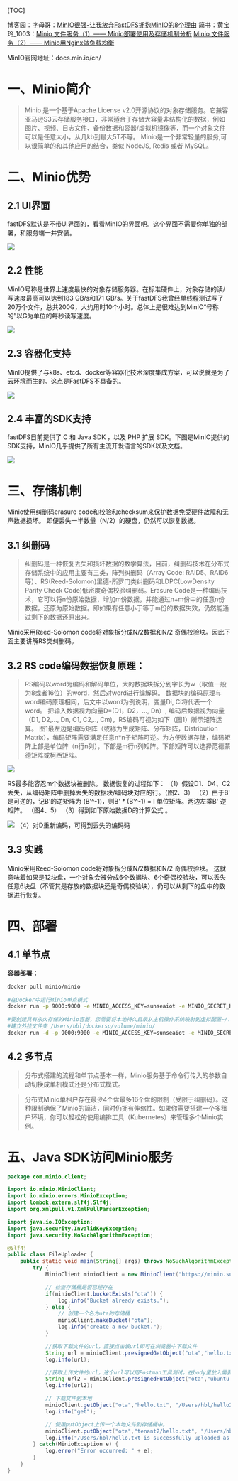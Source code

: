 [TOC]

博客园：字母哥：[MinIO很强-让我放弃FastDFS拥抱MinIO的8个理由](https://www.cnblogs.com/zimug/p/13444086.html)
简书：黄宝玲_1003：[Minio 文件服务（1）—— Minio部署使用及存储机制分析](https://www.jianshu.com/p/3e81b87d5b0b)
[Minio 文件服务（2）—— Minio用Nginx做负载均衡](https://www.jianshu.com/p/a30fee4a33e9)

MinIO官网地址：docs.min.io/cn/ 

# 一、Minio简介

> Minio 是一个基于Apache License v2.0开源协议的对象存储服务。它兼容亚马逊S3云存储服务接口，非常适合于存储大容量非结构化的数据，例如图片、视频、日志文件、备份数据和容器/虚拟机镜像等，而一个对象文件可以是任意大小，从几kb到最大5T不等。
> Minio是一个非常轻量的服务,可以很简单的和其他应用的结合，类似 NodeJS, Redis 或者 MySQL。

# 二、Minio优势
## 2.1 UI界面
fastDFS默认是不带UI界面的，看看MinIO的界面吧。这个界面不需要你单独的部署，和服务端一并安装。

![](https://www.showdoc.cc/server/api/attachment/visitfile/sign/e6af76aaa02c7f57e50afa1a4bb3e3c3?showdoc=.jpg)

## 2.2 性能
MinIO号称是世界上速度最快的对象存储服务器。在标准硬件上，对象存储的读/写速度最高可以达到183 GB/s和171 GB/s。关于fastDFS我曾经单线程测试写了20万个文件，总共200G，大约用时10个小时。总体上是很难达到MinIO“号称的”以G为单位的每秒读写速度。

![](https://img2020.cnblogs.com/other/1815316/202008/1815316-20200806082638831-1607794313.png)

## 2.3 容器化支持
MinIO提供了与k8s、etcd、docker等容器化技术深度集成方案，可以说就是为了云环境而生的。这点是FastDFS不具备的。

![](https://img2020.cnblogs.com/other/1815316/202008/1815316-20200806082639330-1212346584.png)

## 2.4 丰富的SDK支持
fastDFS目前提供了 C 和 Java SDK ，以及 PHP 扩展 SDK。下图是MinIO提供的SDK支持，MinIO几乎提供了所有主流开发语言的SDK以及文档。

![](https://img2020.cnblogs.com/other/1815316/202008/1815316-20200806082639552-1716004316.png)

# 三、存储机制
Minio使用纠删码erasure code和校验和checksum来保护数据免受硬件故障和无声数据损坏。 即便丢失一半数量（N/2）的硬盘，仍然可以恢复数据。

## 3.1 纠删码
>纠删码是一种恢复丢失和损坏数据的数学算法，目前，纠删码技术在分布式存储系统中的应用主要有三类，阵列纠删码（Array Code: RAID5、RAID6等）、RS(Reed-Solomon)里德-所罗门类纠删码和LDPC(LowDensity Parity Check Code)低密度奇偶校验纠删码。Erasure Code是一种编码技术，它可以将n份原始数据，增加m份数据，并能通过n+m份中的任意n份数据，还原为原始数据。即如果有任意小于等于m份的数据失效，仍然能通过剩下的数据还原出来。

Minio采用Reed-Solomon code将对象拆分成N/2数据和N/2 奇偶校验块。因此下面主要讲解RS类纠删码。

## 3.2 RS code编码数据恢复原理：
> RS编码以word为编码和解码单位，大的数据块拆分到字长为w（取值一般为8或者16位）的word，然后对word进行编解码。 数据块的编码原理与word编码原理相同，后文中以word为例说明，变量Di, Ci将代表一个word。
> 把输入数据视为向量D=(D1，D2，..., Dn）, 编码后数据视为向量（D1, D2,..., Dn, C1, C2,.., Cm)，RS编码可视为如下（图1）所示矩阵运算。
> 图1最左边是编码矩阵（或称为生成矩阵、分布矩阵，Distribution Matrix），编码矩阵需要满足任意n*n子矩阵可逆。为方便数据存储，编码矩阵上部是单位阵（n行n列），下部是m行n列矩阵。下部矩阵可以选择范德蒙德矩阵或柯西矩阵。

![](https://upload-images.jianshu.io/upload_images/15296782-683a2bf10cf61f78.png?imageMogr2/auto-orient/strip|imageView2/2/w/1200/format/webp)

RS最多能容忍m个数据块被删除。 数据恢复的过程如下：
（1）假设D1、D4、C2丢失，从编码矩阵中删掉丢失的数据块/编码块对应的行。（图2、3）
（2）由于B' 是可逆的，记B'的逆矩阵为 (B'^-1)，则B' * (B'^-1) = I 单位矩阵。两边左乘B' 逆矩阵。 （图4、5）
（3）得到如下原始数据D的计算公式 。

![](https://upload-images.jianshu.io/upload_images/15296782-ae5b18d3832ec889.png?imageMogr2/auto-orient/strip|imageView2/2/w/1200/format/webp)
（4）对D重新编码，可得到丢失的编码码

## 3.3 实践
Minio采用Reed-Solomon code将对象拆分成N/2数据和N/2 奇偶校验块。 这就意味着如果是12块盘，一个对象会被分成6个数据块、6个奇偶校验块，可以丢失任意6块盘（不管其是存放的数据块还是奇偶校验块），仍可以从剩下的盘中的数据进行恢复。

# 四、部署
## 4.1 单节点

**容器部署：**
```bash
docker pull minio/minio
 
#在Docker中运行Minio单点模式
docker run -p 9000:9000 -e MINIO_ACCESS_KEY=sunseaiot -e MINIO_SECRET_KEY=sunseaiot minio/minio server /data
 
#要创建具有永久存储的Minio容器，您需要将本地持久目录从主机操作系统映射到虚拟配置~/.minio 并导出/data目录
#建立外挂文件夹 /Users/hbl/dockersp/volume/minio/
docker run -d -p 9000:9000 -e MINIO_ACCESS_KEY=sunseaiot -e MINIO_SECRET_KEY=sunseaiot -v /Users/hbl/dockersp/volume/minio/data:/data -v /Users/hbl/dockersp/volume/minio/config:/root/.minio minio/minio server /data
```

## 4.2 多节点
> 分布式搭建的流程和单节点基本一样，Minio服务基于命令行传入的参数自动切换成单机模式还是分布式模式。

> 分布式Minio单租户存在最少4个盘最多16个盘的限制（受限于纠删码）。这种限制确保了Minio的简洁，同时仍拥有伸缩性。如果你需要搭建一个多租户环境，你可以轻松的使用编排工具（Kubernetes）来管理多个Minio实例。

# 五、Java SDK访问Minio服务
```java
package com.minio.client;

import io.minio.MinioClient;
import io.minio.errors.MinioException;
import lombok.extern.slf4j.Slf4j;
import org.xmlpull.v1.XmlPullParserException;

import java.io.IOException;
import java.security.InvalidKeyException;
import java.security.NoSuchAlgorithmException;

@Slf4j
public class FileUploader {
    public static void main(String[] args) throws NoSuchAlgorithmException, IOException, InvalidKeyException, XmlPullParserException {
        try {
            MinioClient minioClient = new MinioClient("https://minio.sunseaiot.com", "sunseaiot", "sunseaiot",true);

            // 检查存储桶是否已经存在
            if(minioClient.bucketExists("ota")) {
                log.info("Bucket already exists.");
            } else {
                // 创建一个名为ota的存储桶
                minioClient.makeBucket("ota");
                log.info("create a new bucket.");
            }

            //获取下载文件的url，直接点击该url即可在浏览器中下载文件
            String url = minioClient.presignedGetObject("ota","hello.txt");
            log.info(url);

            //获取上传文件的url，这个url可以用Postman工具测试，在body里放入需要上传的文件即可
            String url2 = minioClient.presignedPutObject("ota","ubuntu.tar");
            log.info(url2);

            // 下载文件到本地
            minioClient.getObject("ota","hello.txt", "/Users/hbl/hello2.txt");
            log.info("get");

            // 使用putObject上传一个本地文件到存储桶中。
            minioClient.putObject("ota","tenant2/hello.txt", "/Users/hbl/hello.txt");
            log.info("/Users/hbl/hello.txt is successfully uploaded as hello.txt to `task1` bucket.");
        } catch(MinioException e) {
            log.error("Error occurred: " + e);
        }
    }
}
```